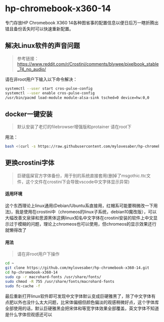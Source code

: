 # hp-chromebook-x360-14
专门存放HP Chromebook X360 14各种图省事的配置信息以便日后万一瞎折腾出错且备份丢失时可以快速重新配置。

## 解决Linux软件的声音问题
>参考链接：https://www.reddit.com/r/Crostini/comments/blywee/pixelbook_stable_74_no_audio/

请在非root用户下输入以下命令解决：
```bash
systemctl --user start cros-pulse-config
systemctl --user enable cros-pulse-config
/usr/bin/pacmd load-module module-alsa-sink tsched=0 device=hw:0,0
```

## docker一键安装
>默认安装了老灯的filebrowser增强版和protainer
>请在root下

用法：
```bash
bash <(curl -s https://raw.githubusercontent.com/mylovesaber/hp-chromebook-x360-14/master/crostini-docker.sh)
```

## 更换crostini字体
>巨硬瘟屎官方字体备份，用于别的系统直接套用(删掉了msgothic.ttc文件，这个文件在crostini下会导致vscode中文字体显示异常)

#### 适用环境

这个东西理论上linux通用(Debian/Ubuntu系直接用，红帽系可能要稍微改一下用法)，我是使用在crostini中（chromeos的linux子系统，debian10魔改版），可以大幅改善文泉驿和思源黑体这俩linux知名中文字体在crostini安装的软件上中文显示过于模糊的问题，理论上chromeos也可以使用，但chromeos的显示效果还行就懒得改了

#### 用法
>请在非root用户下操作

```bash
cd ~
git clone https://github.com/mylovesaber/hp-chromebook-x360-14.git
cd hp-chromebook-x360-14
sudo cp -r macrohard-fonts /usr/share/fonts/
sudo chmod -R 755 /usr/share/fonts/macrohard-fonts
sudo fc-cache -f
```
最后重新打开linux软件即可发现中文字体默认变成巨硬雅黑了，除了中文字体有点肥以外也没什么太大问题，比宋体偏细但颜色偏淡的观感稍微好点，这个字体库全部使用的话，默认巨硬雅黑会把宋体和等宽字体效果全部覆盖，英文字体不知道是什么字体但观感还可以
